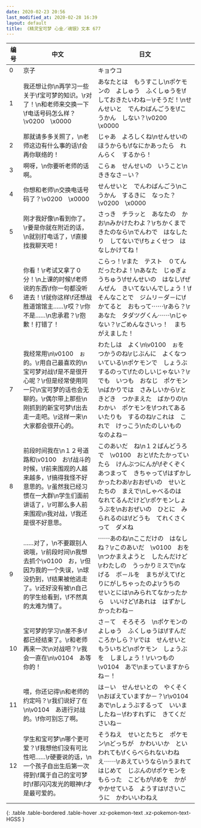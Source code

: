 ```yaml
---
date: 2020-02-23 20:56
last_modified_at: 2020-02-28 16:39
layout: default
title: 《精灵宝可梦 心金／魂银》文本 677
---
```

| 编号 | 中文 | 日文 |
| ---- | ---- | ---- |
| 0 | 京子 | キョウコ |
| 1 | 我还想让你\n再学习一些关于\f宝可梦的知识。\r对了！\n和老师来交换一下\f电话号码怎么样？\v0200　\x0000 | あなたとは　もうすこし\nポケモンの　よしゅう　ふくしゅうを\fしておきたいわね－\rそうだ！\nせんせいと　でんわばんごうを\fこうかん　しない？\v0200　\x0000 |
| 2 | 那就请多多关照了，\n老师这边有什么事的话\f会再你联络的！ | じゃあ　よろしくね\nせんせいの　ほうからも\fなにかあったら　れんらく　するから！ |
| 3 | 啊呀，\n你要听老师的话啊。 | こらぁ　せんせいの　いうこと\nききなさ－い？ |
| 4 | 你想和老师\n交换电话号码了？\v0200　\x0000 | せんせいと　でんわばんごう\nこうかん　するきに　なった？\v0200　\x0000 |
| 5 | 刚才我好像\n看到你了。\r要是你就在附近的话，\n就别打电话了，\f直接找我聊天吧！ | さっき　チラッと　あなたの　かお\nみかけたわよ？\rちかくまで　きたのなら\nでんわで　はなしたり　してないで\fちょくせつ　はなしかけてね！ |
| 6 | 你看！\r考试又拿了０分！\n上课的时候\f老师说的东西\f你一句都没听进去！\f就你这样\f还想战胜道馆馆主……\r哎？\r你不是……\n忠承君？\r抱歉！打错了！ | こらっ！\rまた　テスト　０てん　だったわよ！\nあなた　じゅぎょうちゅう\fせんせいの　はなし\fぜんぜん　きいてないんでしょう！\fそんなことで　ジムリ－ダ－に\fかてると　おもって⋯⋯\rあら？\rあなた　タダツグくん⋯⋯\nじゃない？\rごめんなさいっ！　まちがえました！ |
| 7 | 我经常用\n\v0100　ぉ的。\r用自己最喜欢的\n宝可梦对战\f是不是很开心呢？\r但是经常使用同一只\n宝可梦的话也会无聊的。\r偶尔带上那些\n刚抓到的新宝可梦\f出去走一走吧。\r这样一来\n大家都会很开心的。 | わたしは　よく\n\v0100　ぉを　つかうのね\rじぶんに　よくなついている\nポケモンで　しょうぶ　するのって\fたのしいじゃない？\rでも　いつも　おなじ　ポケモン\nばかりでは　さみしいから\rときどき　つかまえた　ばかりの\nわかい　ポケモンを\fつれてあるいたりも　するのね\rこれは　これで　けっこう\nたのしいもの　なのよね－ |
| 8 | 前段时间我在\n１２号道路和\v0100　お\f战斗的时候，\f前来围观的人越来越多，\f搞得我怪不好意思的。\r虽然我已经习惯在一大群\n学生们面前讲话了，\r可那么多人前来围观\n我对战，\f我还是很不好意思。 | このあいだ　ね\n１２ばんどうろで　\v0100　おと\fたたかっていたら　けんぶつにんが\fぞくぞく　あつまって　きちゃって\fはずかしかったわあ\rおおぜいの　せいとたちの　まえで\nしゃべるのは　なれてるんだけど\rポケモンしょうぶを\nおおぜいの　ひとに　みられるのは\fどうも　てれくさくって　ダメね |
| 9 | ……对了，\n不要跟别人说哦，\r前段时间\n我想去抓个\v0100　お，\r但因为我的一个失误，\n球没扔到，\f结果被他逃走了。\r还好没有被\n自己的学生给看到，\f不然真的太难为情了。 | ⋯⋯あのね\nここだけの　はなし　ね？\rこのあいだ　\v0100　おを\nつかまえようと　したんだけど\rわたしの　うっかりミスで\nなげる　ボ－ルを　まちがえて\fとりにがしちゃったのよ\rうちの　せいとには\nみられてなかったから　いいけど\fあれは　はずかしかったわね－ |
| 10 | 宝可梦的学习\n差不多\f都已经结束了。\r和老师再来一次\n对战吧？\r我会一直在\n\v0104　あ等你的！ | さ－て　そろそろ　\nポケモンの　よしゅう　ふくしゅうは\fすんだころかしら？\rでは　せんせいと　もういちど\nポケモン　しょうぶを　しましょう！\rいつもの　\v0104　あで\nまっていますからね－！ |
| 11 | 喂，你还记得\n和老师的约定吗？\r我们说好了在\n\v0104　あ进行对战的。\f你可别忘了啊。 | は－い　せんせいとの　やくそく\nおぼえていますか－？\r\v0104　あで\nしょうぶするって　いいましたね－\fわすれずに　きてくださいね－ |
| 12 | 学生和宝可梦\n哪个更可爱？\f我想他们没有可比性吧……\r硬要说的话，\n一个孩子自出生后第一次得到\f属于自己的宝可梦时\f那闪闪发光的眼神\f才是最可爱的。 | そうねえ　せいとたちと　ポケモン\nどっちが　かわいいか　といわれても\fくらべられないわねえ⋯⋯\rあえていうなら\nうまれて　はじめて　じぶんの\fポケモンを　もらった　こどもが\fめを　かがやかせている　ようすは\fさいこうに　かわいいわねえ |
{: .table .table-bordered .table-hover .xz-pokemon-text .xz-pokemon-text-HGSS }